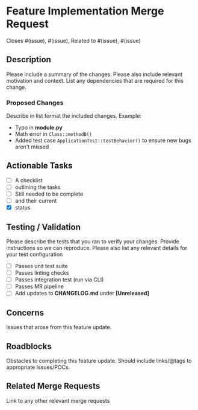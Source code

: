 # Feature Implementation Merge Request

Closes #(issue), #(issue), Related to #(issue), #(issue)

## Description

Please include a summary of the changes. Please also include relevant motivation and context. List any dependencies that are required for this change.

### Proposed Changes

Describe in list format the included changes. Example:

  - Typo in **module.py**
  - Math error in `Class::methodB()`
  - Added test case `ApplicationTest::testBehavior()` to ensure new bugs aren't missed

## Actionable Tasks

  - [ ] A checklist
  - [ ] outlining the tasks
  - [ ] Still needed to be complete
  - [ ] and their current
  - [x] status

## Testing / Validation

Please describe the tests that you ran to verify your changes. Provide instructions so we can reproduce. Please also list any relevant details for your test configuration

  - [ ] Passes unit test suite
  - [ ] Passes linting checks
  - [ ] Passes integration test (run via CLI)
  - [ ] Passes MR pipeline
  - [ ] Add updates to **CHANGELOG.md** under __[Unreleased]__

## Concerns

Issues that arose from this feature update.

## Roadblocks

Obstacles to completing this feature update.
Should include links/@tags to appropriate Issues/POCs.

## Related Merge Requests

Link to any other relevant merge requests
